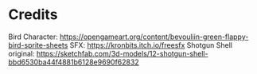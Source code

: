 

# Credits

Bird Character: https://opengameart.org/content/bevouliin-green-flappy-bird-sprite-sheets
SFX: https://kronbits.itch.io/freesfx
Shotgun Shell original: https://sketchfab.com/3d-models/12-shotgun-shell-bbd6530ba44f4881b6128e9690f62832